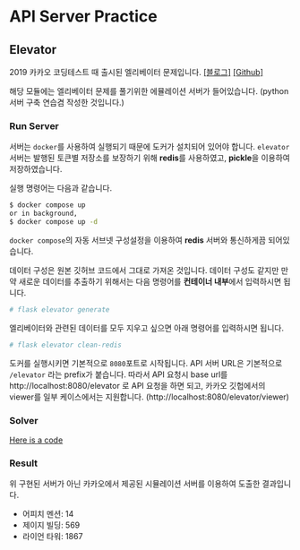 # API Server Practice

## Elevator
2019 카카오 코딩테스트 때 출시된 엘리베이터 문제입니다.
[[블로그]](https://tech.kakao.com/2018/10/23/kakao-blind-recruitment-round-2/)
[[Github]](https://github.com/kakao-recruit/2019-blind-2nd-elevator)

해당 모듈에는 엘리베이터 문제를 풀기위한 에뮬레이션 서버가 들어있습니다. (python 서버 구축 연습겸 작성한 것입니다.)

### Run Server
서버는 `docker`를 사용하여 실행되기 때문에 도커가 설치되어 있어야 합니다. `elevator` 서버는 발행된 토큰별 저장소를 보장하기 위해 **redis**를 사용하였고, **pickle**을 이용하여 저장하였습니다.

실행 명령어는 다음과 같습니다.
```sh
$ docker compose up
or in background,
$ docker compose up -d
```

`docker compose`의 자동 서브넷 구성설정을 이용하여 **redis** 서버와 통신하게끔 되어있습니다.

데이터 구성은 원본 깃허브 코드에서 그대로 가져온 것입니다. 데이터 구성도 같지만 만약 새로운 데이터를 추출하기 위해서는 다음 명령어를 **컨테이너 내부**에서 입력하시면 됩니다.

```sh
# flask elevator generate
```

엘리베이터와 관련된 데이터를 모두 지우고 싶으면 아래 명령어를 입력하시면 됩니다.

```sh
# flask elevator clean-redis
```

도커를 실행시키면 기본적으로 `8080`포트로 시작됩니다.
API 서버 URL은 기본적으로 `/elevator` 라는 prefix가 붙습니다. 따라서 API 요청시 base url를 http://localhost:8080/elevator 로 API 요청을 하면 되고, 카카오 깃헙에서의 viewer를 일부 케이스에서는 지원합니다. (http://localhost:8080/elevator/viewer)

### Solver
[Here is a code](elevator-solver/solver.py)

### Result

위 구현된 서버가 아닌 카카오에서 제공된 시뮬레이션 서버를 이용하여 도출한 결과입니다.

- 어피치 멘션: 14
- 제이지 빌딩: 569
- 라이언 타워: 1867
